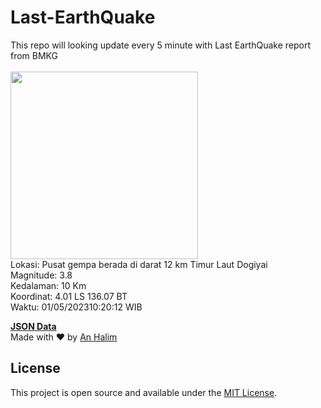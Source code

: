# Last-EarthQuake
This repo will looking update every 5 minute with Last EarthQuake report from BMKG
<br>
<br>
<img src="https://static.bmkg.go.id/20230501102012.mmi.jpg?17173536xph1m0gu1c2gcbl" width="300"/>
<br>
Lokasi: Pusat gempa berada di darat 12 km Timur Laut Dogiyai <br>
Magnitude: 3.8 <br>
Kedalaman: 10 Km <br>
Koordinat: 4.01 LS 136.07 BT <br>
Waktu: 01/05/202310:20:12 WIB <br>

<a href="./data/data.json">**JSON Data**</a>
<br>
Made with ❤️ by <a href="https://github.com/an-halim">An Halim</a>
## License

This project is open source and available under the [MIT License](LICENSE).
